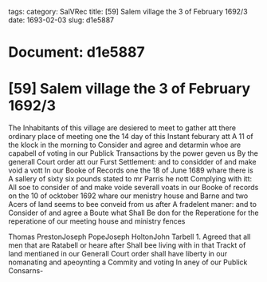 tags: 
category: SalVRec
title: [59] Salem village the 3 of February 1692/3
date: 1693-02-03
slug: d1e5887




# Document: d1e5887


# [59] Salem village the 3 of February 1692/3

The Inhabitants of this village are desiered to meet to gather att there ordinary place of meeting one the 14 day of this Instant feburary att A 11 of the klock in the morning to Consider and agree and detarmin whoe are capabell of voting in our Publick Transactions by the power geven us By the generall Court order att our Furst Settlement: and to considder of and make void a vott In our Booke of Records one the 18 of June 1689 whare there is A sallery of sixty six pounds stated to mr Parris he nott Complying with itt: All soe to consider of and make voide severall voats in our Booke of records on the 10 of ocktober 1692 whare our menistry house and Barne and two Acers of land seems to bee conveid from us after A fradelent maner: and to Consider of and agree a Boute what Shall Be don for the Reperatione for the reperatione of our meeting house and ministry fences

Thomas PrestonJoseph PopeJoseph HoltonJohn Tarbell 1. Agreed that all men that are Ratabell or heare after Shall bee living with in that Trackt of land mentianed in our Generall Court order shall have liberty in our nomanating and apeoynting a Commity and voting In aney of our Publick Consarns-
